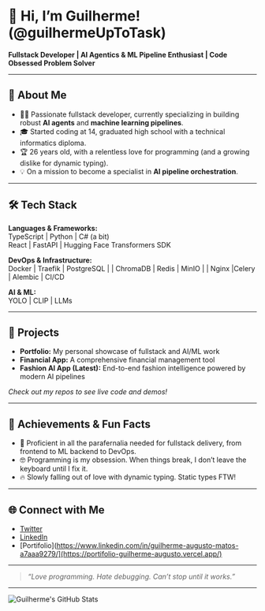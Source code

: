 # 👋 Hi, I’m Guilherme! (@guilhermeUpToTask)

**Fullstack Developer | AI Agentics & ML Pipeline Enthusiast | Code Obsessed Problem Solver**

---

## 🚀 About Me

- 🧑‍💻 Passionate fullstack developer, currently specializing in building robust **AI agents** and **machine learning pipelines**.
- 🎓 Started coding at 14, graduated high school with a technical informatics diploma.
- 🏆 26 years old, with a relentless love for programming (and a growing dislike for dynamic typing).
- 💡 On a mission to become a specialist in **AI pipeline orchestration**.

---

## 🛠️ Tech Stack

**Languages & Frameworks:**  
TypeScript | Python | C# (a bit)  
React | FastAPI | Hugging Face Transformers SDK

**DevOps & Infrastructure:**  
Docker | Traefik | PostgreSQL | | ChromaDB | Redis | MinIO | | Nginx |Celery | Alembic | CI/CD 

**AI & ML:**  
YOLO | CLIP | LLMs

---

## 📂 Projects

- **Portfolio:** My personal showcase of fullstack and AI/ML work  
- **Financial App:** A comprehensive financial management tool  
- **Fashion AI App (Latest):** End-to-end fashion intelligence powered by modern AI pipelines

*Check out my repos to see live code and demos!*

---

## 📜 Achievements & Fun Facts

- 🏅 Proficient in all the parafernalia needed for fullstack delivery, from frontend to ML backend to DevOps.
- 🤓 Programming is my obsession. When things break, I don’t leave the keyboard until I fix it.
- 🔥 Slowly falling out of love with dynamic typing. Static types FTW!

---

## 🌐 Connect with Me

- [Twitter](https://x.com/Guilher25989037)  
- [LinkedIn](https://www.linkedin.com/in/guilherme-augusto-matos-a7aaa9279/)
- [Portifolio](https://www.linkedin.com/in/guilherme-augusto-matos-a7aaa9279/](https://portifolio-guilherme-augusto.vercel.app/)

---

> *“Love programming. Hate debugging. Can’t stop until it works.”*

---

![Guilherme's GitHub Stats](https://github-readme-stats.vercel.app/api?username=guilhermeUpToTask&show_icons=true&theme=radical)
